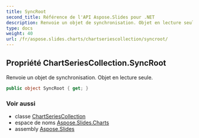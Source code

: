 ```yaml
---
title: SyncRoot
second_title: Référence de l'API Aspose.Slides pour .NET
description: Renvoie un objet de synchronisation. Objet en lecture seule.
type: docs
weight: 40
url: /fr/aspose.slides.charts/chartseriescollection/syncroot/
---
```


## Propriété ChartSeriesCollection.SyncRoot

Renvoie un objet de synchronisation. Objet en lecture seule.

```csharp
public object SyncRoot { get; }
```

### Voir aussi

* classe [ChartSeriesCollection](../../chartseriescollection)
* espace de noms [Aspose.Slides.Charts](../../chartseriescollection)
* assembly [Aspose.Slides](../../../)

<!-- NE PAS ÉDITER : généré par xmldocmd pour Aspose.Slides.dll -->
